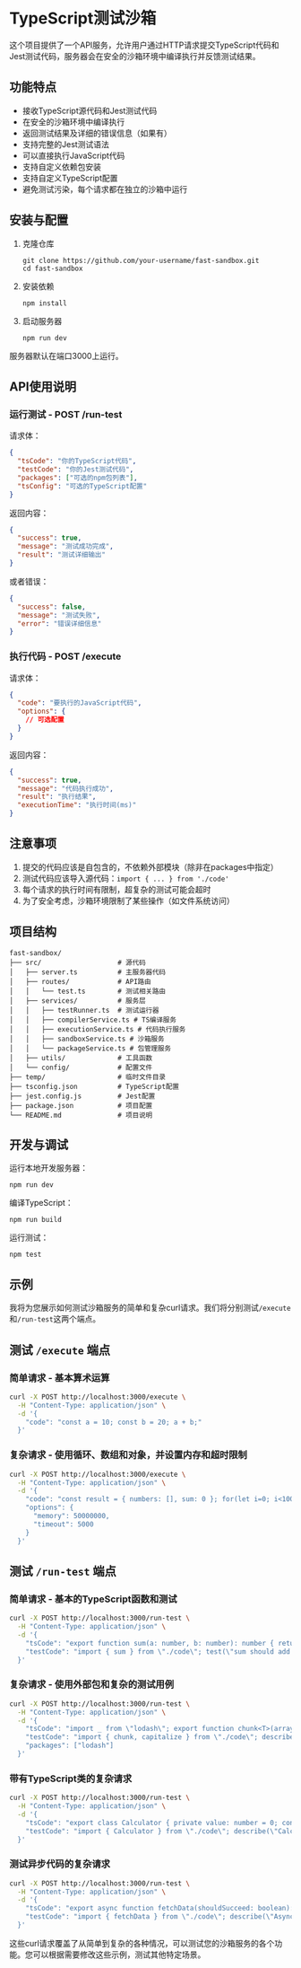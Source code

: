 # TypeScript测试沙箱

这个项目提供了一个API服务，允许用户通过HTTP请求提交TypeScript代码和Jest测试代码，服务器会在安全的沙箱环境中编译执行并反馈测试结果。

## 功能特点

- 接收TypeScript源代码和Jest测试代码
- 在安全的沙箱环境中编译执行
- 返回测试结果及详细的错误信息（如果有）
- 支持完整的Jest测试语法
- 可以直接执行JavaScript代码
- 支持自定义依赖包安装
- 支持自定义TypeScript配置
- 避免测试污染，每个请求都在独立的沙箱中运行

## 安装与配置

1. 克隆仓库
   ```
   git clone https://github.com/your-username/fast-sandbox.git
   cd fast-sandbox
   ```

2. 安装依赖
   ```
   npm install
   ```

3. 启动服务器
   ```
   npm run dev
   ```

服务器默认在端口3000上运行。

## API使用说明

### 运行测试 - POST /run-test

请求体：
```json
{
  "tsCode": "你的TypeScript代码",
  "testCode": "你的Jest测试代码",
  "packages": ["可选的npm包列表"],
  "tsConfig": "可选的TypeScript配置"
}
```

返回内容：
```json
{
  "success": true,
  "message": "测试成功完成",
  "result": "测试详细输出"
}
```

或者错误：
```json
{
  "success": false,
  "message": "测试失败",
  "error": "错误详细信息"
}
```

### 执行代码 - POST /execute

请求体：
```json
{
  "code": "要执行的JavaScript代码",
  "options": {
    // 可选配置
  }
}
```

返回内容：
```json
{
  "success": true,
  "message": "代码执行成功",
  "result": "执行结果",
  "executionTime": "执行时间(ms)"
}
```

## 注意事项

1. 提交的代码应该是自包含的，不依赖外部模块（除非在packages中指定）
2. 测试代码应该导入源代码：`import { ... } from './code'`
3. 每个请求的执行时间有限制，超复杂的测试可能会超时
4. 为了安全考虑，沙箱环境限制了某些操作（如文件系统访问）

## 项目结构

```
fast-sandbox/
├── src/                   # 源代码
│   ├── server.ts          # 主服务器代码
│   ├── routes/            # API路由
│   │   └── test.ts        # 测试相关路由
│   ├── services/          # 服务层
│   │   ├── testRunner.ts  # 测试运行器
│   │   ├── compilerService.ts # TS编译服务
│   │   ├── executionService.ts # 代码执行服务
│   │   ├── sandboxService.ts # 沙箱服务
│   │   └── packageService.ts # 包管理服务
│   ├── utils/             # 工具函数
│   └── config/            # 配置文件
├── temp/                  # 临时文件目录
├── tsconfig.json          # TypeScript配置
├── jest.config.js         # Jest配置
├── package.json           # 项目配置
└── README.md              # 项目说明
```

## 开发与调试

运行本地开发服务器：
```
npm run dev
```

编译TypeScript：
```
npm run build
```

运行测试：
```
npm test
``` 

## 示例

我将为您展示如何测试沙箱服务的简单和复杂curl请求。我们将分别测试`/execute`和`/run-test`这两个端点。

## 测试 `/execute` 端点

### 简单请求 - 基本算术运算

```bash
curl -X POST http://localhost:3000/execute \
  -H "Content-Type: application/json" \
  -d '{
    "code": "const a = 10; const b = 20; a + b;"
  }'
```

### 复杂请求 - 使用循环、数组和对象，并设置内存和超时限制

```bash
curl -X POST http://localhost:3000/execute \
  -H "Content-Type: application/json" \
  -d '{
    "code": "const result = { numbers: [], sum: 0 }; for(let i=0; i<100; i++) { result.numbers.push(i); result.sum += i; } const filtered = result.numbers.filter(n => n % 2 === 0); result.evenCount = filtered.length; result;",
    "options": {
      "memory": 50000000,
      "timeout": 5000
    }
  }'
```

## 测试 `/run-test` 端点

### 简单请求 - 基本的TypeScript函数和测试

```bash
curl -X POST http://localhost:3000/run-test \
  -H "Content-Type: application/json" \
  -d '{
    "tsCode": "export function sum(a: number, b: number): number { return a + b; }",
    "testCode": "import { sum } from \"./code\"; test(\"sum should add two numbers\", () => { expect(sum(1, 2)).toBe(3); });"
  }'
```

### 复杂请求 - 使用外部包和复杂的测试用例

```bash
curl -X POST http://localhost:3000/run-test \
  -H "Content-Type: application/json" \
  -d '{
    "tsCode": "import _ from \"lodash\"; export function chunk<T>(array: T[], size: number): T[][] { return _.chunk(array, size); } export function capitalize(str: string): string { return _.capitalize(str); }",
    "testCode": "import { chunk, capitalize } from \"./code\"; describe(\"Lodash functions\", () => { test(\"chunk should split array\", () => { expect(chunk([1, 2, 3, 4, 5], 2)).toEqual([[1, 2], [3, 4], [5]]); }); test(\"capitalize should format string\", () => { expect(capitalize(\"hello world\")).toBe(\"Hello world\"); }); });",
    "packages": ["lodash"]
  }'
```

### 带有TypeScript类的复杂请求

```bash
curl -X POST http://localhost:3000/run-test \
  -H "Content-Type: application/json" \
  -d '{
    "tsCode": "export class Calculator { private value: number = 0; constructor(initialValue: number = 0) { this.value = initialValue; } add(n: number): Calculator { this.value += n; return this; } subtract(n: number): Calculator { this.value -= n; return this; } multiply(n: number): Calculator { this.value *= n; return this; } getValue(): number { return this.value; } }",
    "testCode": "import { Calculator } from \"./code\"; describe(\"Calculator class\", () => { test(\"should perform chained operations\", () => { const calc = new Calculator(10); expect(calc.add(5).subtract(3).multiply(2).getValue()).toBe(24); }); test(\"should handle initial value\", () => { const calc = new Calculator(100); expect(calc.getValue()).toBe(100); }); });"
  }'
```

### 测试异步代码的复杂请求

```bash
curl -X POST http://localhost:3000/run-test \
  -H "Content-Type: application/json" \
  -d '{
    "tsCode": "export async function fetchData(shouldSucceed: boolean): Promise<string> { return new Promise((resolve, reject) => { setTimeout(() => { if (shouldSucceed) { resolve(\"data\"); } else { reject(new Error(\"Failed to fetch data\")); } }, 100); }); }",
    "testCode": "import { fetchData } from \"./code\"; describe(\"Async functions\", () => { test(\"should resolve with data\", async () => { const data = await fetchData(true); expect(data).toBe(\"data\"); }); test(\"should reject with error\", async () => { await expect(fetchData(false)).rejects.toThrow(\"Failed to fetch data\"); }); });"
  }'
```

这些curl请求覆盖了从简单到复杂的各种情况，可以测试您的沙箱服务的各个功能。您可以根据需要修改这些示例，测试其他特定场景。

